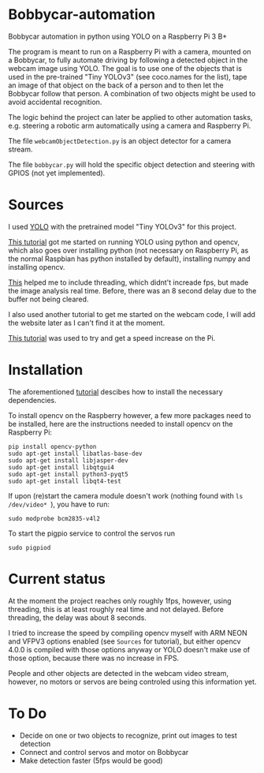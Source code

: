 # Bobbycar-automation
Bobbycar automation in python using YOLO on a Raspberry Pi 3 B+

The program is meant to run on a Raspberry Pi with a camera, mounted on a Bobbycar, to fully automate driving by following a detected object in the webcam image using YOLO.
The goal is to use one of the objects that is used in the pre-trained "Tiny YOLOv3" (see coco.names for the list), tape an image of that object on the back of a person and to then let the Bobbycar follow that person. A combination of two objects might be used to avoid accidental recognition.

The logic behind the project can later be applied to other automation tasks, e.g. steering a robotic arm automatically using a camera and Raspberry Pi.

The file `webcamObjectDetection.py` is an object detector for a camera stream.

The file `bobbycar.py` will hold the specific object detection and steering with GPIOS (not yet implemented).

# Sources
I used [YOLO](https://pjreddie.com/darknet/yolo/) with the pretrained model "Tiny YOLOv3" for this project.

[This tutorial](https://www.arunponnusamy.com/yolo-object-detection-opencv-python.html) got me started on running YOLO using python and opencv, which also goes over installing python (not necessary on Raspberry Pi, as the normal Raspbian has python installed by default), installing numpy and installing opencv.

[This](https://www.pyimagesearch.com/2015/12/28/increasing-raspberry-pi-fps-with-python-and-opencv/) helped me to include threading, which didnt't increade fps, but made the image analysis real time. Before, there was an 8 second delay due to the buffer not being cleared.

I also used another tutorial to get me started on the webcam code, I will add the website later as I can't find it at the moment.

[This tutorial](https://www.pyimagesearch.com/2017/10/09/optimizing-opencv-on-the-raspberry-pi/) was used to try and get a speed increase on the Pi.


# Installation
The aforementioned [tutorial](https://www.arunponnusamy.com/yolo-object-detection-opencv-python.html) descibes how to install the necessary dependencies.

To install opencv on the Raspberry however, a few more packages need to be installed, here are the instructions needed to install opencv on the Raspberry Pi:

```
pip install opencv-python
sudo apt-get install libatlas-base-dev
sudo apt-get install libjasper-dev
sudo apt-get install libqtgui4
sudo apt-get install python3-pyqt5
sudo apt-get install libqt4-test

```

If upon (re)start the camera module doesn't work (nothing found with `ls /dev/video*
`), you have to run:
```
sudo modprobe bcm2835-v4l2
```

To start the pigpio service to control the servos run 
```
sudo pigpiod
```


# Current status
At the moment the project reaches only roughly 1fps, however, using threading, this is at least roughly real time and not delayed. Before threading, the delay was about 8 seconds.

I tried to increase the speed by compiling opencv myself with ARM NEON and VFPV3 options enabled (see `Sources` for tutorial), but either opencv 4.0.0 is compiled with those options anyway or YOLO doesn't make use of those option, because there was no increase in FPS.

People and other objects are detected in the webcam video stream, however, no motors or servos are being controled using this information yet.

# To Do
* Decide on one or two objects to recognize, print out images to test detection
* Connect and control servos and motor on Bobbycar
* Make detection faster (5fps would be good)
